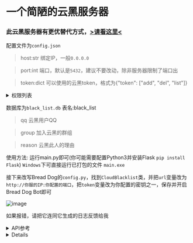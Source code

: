 # 一个简陋的云黑服务器

### 此云黑服务器有更优替代方式，[>请看这里<](https://github.com/Qianyiovo/bread_dog_blacklist_system)

配置文件为`config.json`

> host:str 绑定IP，一般`0.0.0.0`

> port:int 端口，默认是`5432`，建议不要改动，除非服务器限制了端口出

> token:dict 可以使用的云黑token，格式为{"token": ["add", "del", "list"]}

<details>
<summary>权限列表</summary>

+ list 可查询云黑
+ add 可添加云黑
+ del 可删除云黑
</details>


数据库为`black_list.db`
表名:black_list
> qq 云黑用户QQ

> group 加入云黑的群组

> reason 云黑此人的理由

使用方法:
运行main.py即可(你可能需要配置Python3并安装Flask `pip install Flask`)
`Windows`下可直接运行已打包的文件 `main.exe`

接下来改写Bread Dog的`config.py`，找到`CloudBlacklist`类，并把`url`变量改为`http://你服的IP:你配置的端口`，把`token`变量改为你配置的密钥之一，保存并开启Bread Dog Bot即可

![image](https://user-images.githubusercontent.com/115162925/207231293-7c01ce47-6657-4962-99b4-bc777d72e47a.png)

如果报错，请把它连同它生成的日志反馈给我


<details>
<summary>API参考</summary>

+ /blacklist/?token=密钥,需要有list权限&qq=QQ号&qq=可添加多个&qq=也可不添加&qq=添加则返回包含这些QQ的云黑数据&qq=不包含则返回所有数据
+ /blacklist/add/?token=密钥,需要有add权限&QQ=QQ号&groupID=添加云黑的群号
+ /blacklist/delete/?token=密钥,需要有del权限&QQ=QQ号
</details>

<details>
